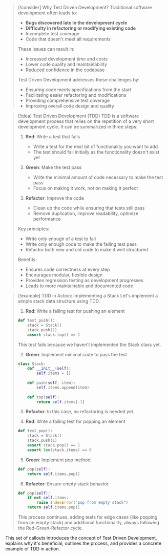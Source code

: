 > [!consider] Why Test Driven Development?
> Traditional software development often leads to:
> - **Bugs discovered late in the development cycle**
> - **Difficulty in refactoring or modifying existing code**
> - Incomplete test coverage
> - Code that doesn't meet all requirements
> 
> These issues can result in:
> - Increased development time and costs
> - Lower code quality and maintainability
> - Reduced confidence in the codebase
> 
> Test Driven Development addresses these challenges by:
> - Ensuring code meets specifications from the start
> - Facilitating easier refactoring and modifications
> - Providing comprehensive test coverage
> - Improving overall code design and quality

> [!idea] Test Driven Development (TDD)
> TDD is a software development process that relies on the repetition of a very short development cycle. It can be summarized in three steps:
> 
> 1. **Red**: Write a test that fails
>    - Write a test for the next bit of functionality you want to add
>    - The test should fail initially as the functionality doesn't exist yet
> 
> 2. **Green**: Make the test pass
>    - Write the minimal amount of code necessary to make the test pass
>    - Focus on making it work, not on making it perfect
> 
> 3. **Refactor**: Improve the code
>    - Clean up the code while ensuring that tests still pass
>    - Remove duplication, improve readability, optimize performance
> 
> Key principles:
> - Write only enough of a test to fail
> - Write only enough code to make the failing test pass
> - Refactor both new and old code to make it well structured
> 
> Benefits:
> - Ensures code correctness at every step
> - Encourages modular, flexible design
> - Provides regression testing as development progresses
> - Leads to more maintainable and documented code

> [!example] TDD in Action: Implementing a Stack
> Let's implement a simple stack data structure using TDD.
> 
> 1. **Red**: Write a failing test for pushing an element
> ```python
> def test_push():
>     stack = Stack()
>     stack.push(1)
>     assert stack.top() == 1
> ```
> This test fails because we haven't implemented the Stack class yet.
> 
> 2. **Green**: Implement minimal code to pass the test
> ```python
> class Stack:
>     def __init__(self):
>         self.items = []
>     
>     def push(self, item):
>         self.items.append(item)
>     
>     def top(self):
>         return self.items[-1]
> ```
> 
> 3. **Refactor**: In this case, no refactoring is needed yet.
> 
> 4. **Red**: Write a failing test for popping an element
> ```python
> def test_pop():
>     stack = Stack()
>     stack.push(1)
>     assert stack.pop() == 1
>     assert len(stack.items) == 0
> ```
> 
> 5. **Green**: Implement pop method
> ```python
> def pop(self):
>     return self.items.pop()
> ```
> 
> 6. **Refactor**: Ensure empty stack behavior
> ```python
> def pop(self):
>     if not self.items:
>         raise IndexError("pop from empty stack")
>     return self.items.pop()
> ```
> 
> This process continues, adding tests for edge cases (like popping from an empty stack) and additional functionality, always following the Red-Green-Refactor cycle.

This set of callouts introduces the concept of Test Driven Development, explains why it's beneficial, outlines the process, and provides a concrete example of TDD in action.